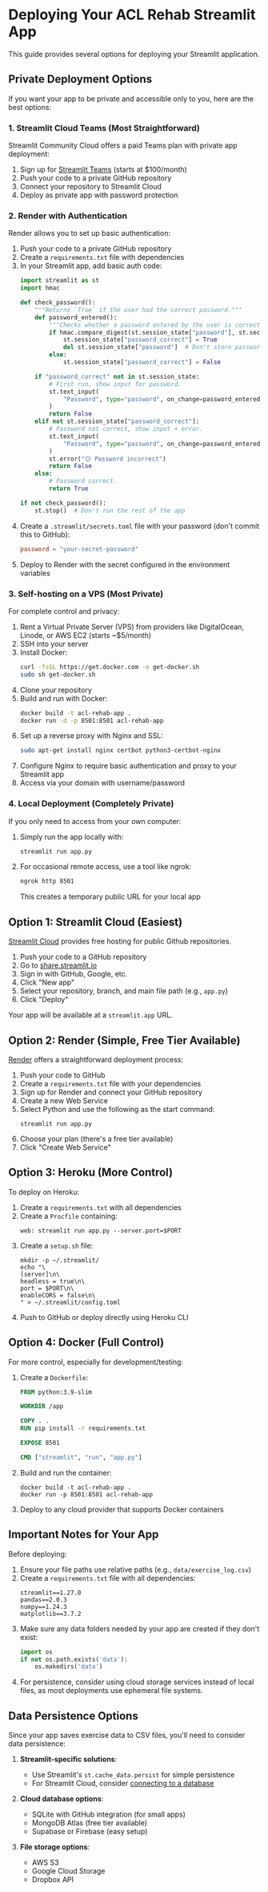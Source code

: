 # Deploying Your ACL Rehab Streamlit App

This guide provides several options for deploying your Streamlit application.

## Private Deployment Options

If you want your app to be private and accessible only to you, here are the best options:

### 1. Streamlit Cloud Teams (Most Straightforward)

Streamlit Community Cloud offers a paid Teams plan with private app deployment:

1. Sign up for [Streamlit Teams](https://streamlit.io/cloud) (starts at $100/month)
2. Push your code to a private GitHub repository
3. Connect your repository to Streamlit Cloud
4. Deploy as private app with password protection

### 2. Render with Authentication

Render allows you to set up basic authentication:

1. Push your code to a private GitHub repository
2. Create a `requirements.txt` file with dependencies
3. In your Streamlit app, add basic auth code:
   ```python
   import streamlit as st
   import hmac
   
   def check_password():
       """Returns `True` if the user had the correct password."""
       def password_entered():
           """Checks whether a password entered by the user is correct."""
           if hmac.compare_digest(st.session_state["password"], st.secrets["password"]):
               st.session_state["password_correct"] = True
               del st.session_state["password"]  # Don't store password
           else:
               st.session_state["password_correct"] = False
   
       if "password_correct" not in st.session_state:
           # First run, show input for password.
           st.text_input(
               "Password", type="password", on_change=password_entered, key="password"
           )
           return False
       elif not st.session_state["password_correct"]:
           # Password not correct, show input + error.
           st.text_input(
               "Password", type="password", on_change=password_entered, key="password"
           )
           st.error("😕 Password incorrect")
           return False
       else:
           # Password correct.
           return True
   
   if not check_password():
       st.stop()  # Don't run the rest of the app
   ```
4. Create a `.streamlit/secrets.toml` file with your password (don't commit this to GitHub):
   ```toml
   password = "your-secret-password"
   ```
5. Deploy to Render with the secret configured in the environment variables

### 3. Self-hosting on a VPS (Most Private)

For complete control and privacy:

1. Rent a Virtual Private Server (VPS) from providers like DigitalOcean, Linode, or AWS EC2 (starts ~$5/month)
2. SSH into your server
3. Install Docker:
   ```bash
   curl -fsSL https://get.docker.com -o get-docker.sh
   sudo sh get-docker.sh
   ```
4. Clone your repository
5. Build and run with Docker:
   ```bash
   docker build -t acl-rehab-app .
   docker run -d -p 8501:8501 acl-rehab-app
   ```
6. Set up a reverse proxy with Nginx and SSL:
   ```bash
   sudo apt-get install nginx certbot python3-certbot-nginx
   ```
7. Configure Nginx to require basic authentication and proxy to your Streamlit app
8. Access via your domain with username/password

### 4. Local Deployment (Completely Private)

If you only need to access from your own computer:

1. Simply run the app locally with:
   ```bash
   streamlit run app.py
   ```
2. For occasional remote access, use a tool like ngrok:
   ```bash
   ngrok http 8501
   ```
   This creates a temporary public URL for your local app

## Option 1: Streamlit Cloud (Easiest)

[Streamlit Cloud](https://streamlit.io/cloud) provides free hosting for public Github repositories.

1. Push your code to a GitHub repository
2. Go to [share.streamlit.io](https://share.streamlit.io/)
3. Sign in with GitHub, Google, etc.
4. Click "New app"
5. Select your repository, branch, and main file path (e.g., `app.py`)
6. Click "Deploy"

Your app will be available at a `streamlit.app` URL.

## Option 2: Render (Simple, Free Tier Available)

[Render](https://render.com/) offers a straightforward deployment process:

1. Push your code to GitHub
2. Create a `requirements.txt` file with your dependencies
3. Sign up for Render and connect your GitHub repository
4. Create a new Web Service
5. Select Python and use the following as the start command:
   ```
   streamlit run app.py
   ```
6. Choose your plan (there's a free tier available)
7. Click "Create Web Service"

## Option 3: Heroku (More Control)

To deploy on Heroku:

1. Create a `requirements.txt` with all dependencies
2. Create a `Procfile` containing:
   ```
   web: streamlit run app.py --server.port=$PORT
   ```
3. Create a `setup.sh` file:
   ```
   mkdir -p ~/.streamlit/
   echo "\
   [server]\n\
   headless = true\n\
   port = $PORT\n\
   enableCORS = false\n\
   " > ~/.streamlit/config.toml
   ```
4. Push to GitHub or deploy directly using Heroku CLI

## Option 4: Docker (Full Control)

For more control, especially for development/testing:

1. Create a `Dockerfile`:
   ```dockerfile
   FROM python:3.9-slim
   
   WORKDIR /app
   
   COPY . .
   RUN pip install -r requirements.txt
   
   EXPOSE 8501
   
   CMD ["streamlit", "run", "app.py"]
   ```
2. Build and run the container:
   ```
   docker build -t acl-rehab-app .
   docker run -p 8501:8501 acl-rehab-app
   ```
3. Deploy to any cloud provider that supports Docker containers

## Important Notes for Your App

Before deploying:

1. Ensure your file paths use relative paths (e.g., `data/exercise_log.csv`)
2. Create a `requirements.txt` file with all dependencies:
   ```
   streamlit==1.27.0
   pandas==2.0.3
   numpy==1.24.3
   matplotlib==3.7.2
   ```
3. Make sure any data folders needed by your app are created if they don't exist:
   ```python
   import os
   if not os.path.exists('data'):
       os.makedirs('data')
   ```
4. For persistence, consider using cloud storage services instead of local files, as most deployments use ephemeral file systems.

## Data Persistence Options

Since your app saves exercise data to CSV files, you'll need to consider data persistence:

1. **Streamlit-specific solutions**:
   - Use Streamlit's `st.cache_data.persist` for simple persistence
   - For Streamlit Cloud, consider [connecting to a database](https://docs.streamlit.io/knowledge-base/tutorials/databases)

2. **Cloud database options**:
   - SQLite with GitHub integration (for small apps)
   - MongoDB Atlas (free tier available)
   - Supabase or Firebase (easy setup)

3. **File storage options**:
   - AWS S3
   - Google Cloud Storage
   - Dropbox API
